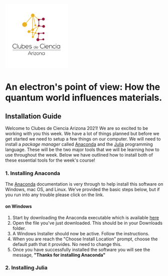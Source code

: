 <img src="clubes_az_logo.png" alt="clubes_az_logo" width="200"/>

# An electron's point of view: How the quantum world influences materials.

## Installation Guide

Welcome to Clubes de Ciencia Arizona 2021! We are so excited to be working with you this week. We have a lot of things planned but before we get started we need to setup a few things on our computer. We will need to install a _package manager_ called [Anaconda](https://docs.anaconda.com/anaconda/install/) and the [Julia](https://julialang.org) programming language. These will be the two major tools that we will be learning how to use throughout the week. Below we have outlined how to install both of these essential tools for the week's course!

### 1. Installing Anaconda
The [Anaconda](https://docs.anaconda.com/anaconda/install/) documentation is very through to help install this software on Windows, mac OS, and Linux. We've provided the basic steps below, but if you run into any trouble please click on the link.

#### on Windows
1. Start by downloading the Anaconda executable which is available [here](https://www.anaconda.com/download/#windows)
2. Open the file you've just downloaded. This should be in your Downloads folder.
3. A Windows Installer should now be active. Follow the instructions.
4. When you are reach the "Choose Install Location" prompt, choose the default path that it provides. No need to change this.
5. Once you have successfully installed the software you will see the message, **"Thanks for installing Anaconda"**

### 2. Installing Julia
